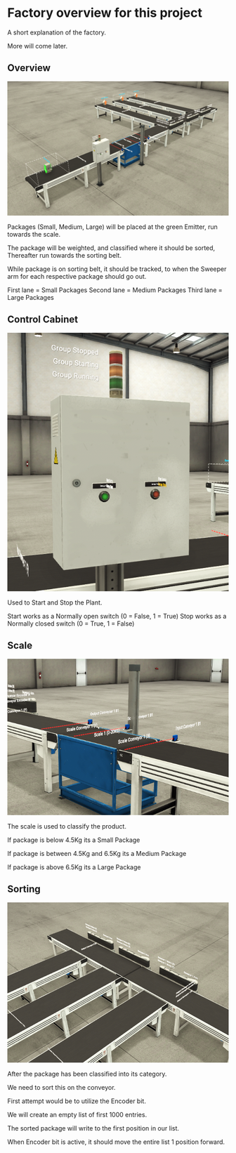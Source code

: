 # Factory overview for this project
A short explanation of the factory.

More will come later.

## Overview
![Overview of the sorting plant.](/factory/overview.png)

Packages (Small, Medium, Large) will be placed at the green Emitter, run towards the scale.

The package will be weighted, and classified where it should be sorted, Thereafter run towards the sorting belt.

While package is on sorting belt, it should be tracked, to when the Sweeper arm for each respective package should go out.

First lane = Small Packages
Second lane = Medium Packages
Third lane = Large Packages

## Control Cabinet
![Control Cabinet to Start and Stop the Plant](/factory/control_cabinet.png)

Used to Start and Stop the Plant.

Start works as a Normally open switch (0 = False, 1 = True)
Stop works as a Normally closed switch (0 = True, 1 = False)

## Scale
![Scale of the sorting plant.](/factory/scale.png)

The scale is used to classify the product.

If package is below 4.5Kg its a Small Package

If package is between 4.5Kg and 6.5Kg its a Medium Package

If package is above 6.5Kg its a Large Package

## Sorting
![Sorting conveyors, with sweeper](/factory/sorting.png)

After the package has been classified into its category.

We need to sort this on the conveyor.

First attempt would be to utilize the Encoder bit.

We will create an empty list of first 1000 entries.

The sorted package will write to the first position in our list.

When Encoder bit is active, it should move the entire list 1 position forward.
